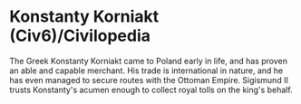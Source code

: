 # Konstanty Korniakt (Civ6)/Civilopedia

The Greek Konstanty Korniakt came to Poland early in life, and has proven an able and capable merchant. His trade is international in nature, and he has even managed to secure routes with the Ottoman Empire. Sigismund II trusts Konstanty's acumen enough to collect royal tolls on the king's behalf.